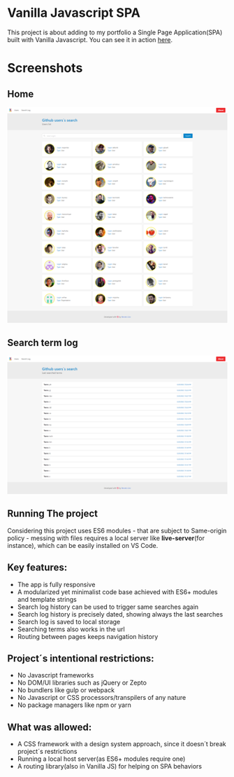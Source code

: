 # Vanilla Javascript SPA

This project is about adding to my portfolio a Single Page Application(SPA) built with Vanilla Javascript. You can see it in action [here](https://vanilla-js-spa.doolien.repl.co).

# Screenshots

## Home

![Home](screenshots/01.png)

## Search term log

![Search term log](screenshots/02.png)

## Running The project

Considering this project uses ES6 modules - that are subject to Same-origin policy - messing with files requires a local server like  __live-server__(for instance), which can be easily installed on VS Code.

## Key features:

- The app is fully responsive
- A modularized yet minimalist code base achieved with ES6+ modules and template strings
- Search log history can be used to trigger same searches again
- Search log history is precisely dated, showing always the last searches
- Search log is saved to local storage
- Searching terms also works in the url
- Routing between pages keeps navigation history 

## Project´s intentional restrictions:

- No Javascript frameworks
- No DOM/UI libraries such as jQuery or Zepto
- No bundlers like gulp or webpack
- No Javascript or CSS processors/transpilers of any nature
- No package managers like npm or yarn

## What was allowed:

- A CSS framework with a design system approach, since it doesn´t break project´s restrictions
- Running a local host server(as ES6+ modules require one)
- A routing library(also in Vanilla JS) for helping on SPA behaviors

